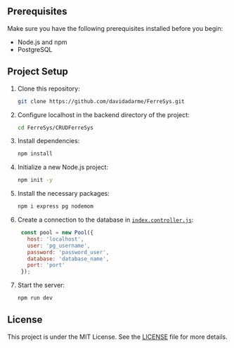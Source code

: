 ## Prerequisites

Make sure you have the following prerequisites installed before you begin:

- Node.js and npm
- PostgreSQL

## Project Setup

1. Clone this repository:

   ```bash
   git clone https://github.com/davidadarme/FerreSys.git
   ```

2. Configure localhost in the backend directory of the project:

   ```bash
   cd FerreSys/CRUDFerreSys
   ```

3. Install dependencies:

   ```bash
   npm install
   ```

4. Initialize a new Node.js project:

   ```bash
   npm init -y
   ```

5. Install the necessary packages:

    ```bash
    npm i express pg nodemom
    ```

6. Create a connection to the database in [`index.controller.js`](Backend-FerreSys/CRUDFerreSys/index.controller.js):

   ```javascript
    const pool = new Pool({
      host: 'localhost',
      user: 'pg_username',
      password: 'password_user',
      database: 'database_name',
      port: 'port'
    });
   ```

7. Start the server:

    ```bash
    npm run dev
    ```

## License

This project is under the MIT License. See the [LICENSE](LICENSE) file for more details.
